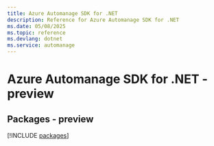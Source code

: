 ```yaml
---
title: Azure Automanage SDK for .NET
description: Reference for Azure Automanage SDK for .NET
ms.date: 05/08/2025
ms.topic: reference
ms.devlang: dotnet
ms.service: automanage
---
```

# Azure Automanage SDK for .NET - preview
## Packages - preview
[!INCLUDE [packages](automanage-index.md)]